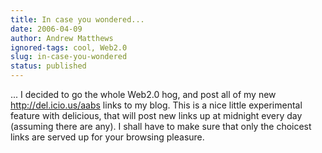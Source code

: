 ```yaml
---
title: In case you wondered...
date: 2006-04-09
author: Andrew Matthews
ignored-tags: cool, Web2.0
slug: in-case-you-wondered
status: published
---
```


... I decided to go the whole Web2.0 hog, and post all of my new http://del.icio.us/aabs links to my blog. This is a nice little experimental feature with delicious, that will post new links up at midnight every day (assuming there are any).
I shall have to make sure that only the choicest links are served up for your browsing pleasure.
